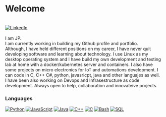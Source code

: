 <h1>Welcome</h1><br>
<a href="https://www.linkedin.com/in/juanpablojadue"><img src="https://img.shields.io/badge/LinkedIn-blue?style=flat-square&logo=linkedin" alt="LinkedIn"><br></a>
<br>
I am JP.<br>
I am currently working in building my Github profile and portfolio.<br>
Although, I have held different positions on my career, I have never quit developing software and learning about technology. 
I use Linux as my desktop operating system and I have build my own development and testing lab at home with a docker/kubernetes server and containers. 
I also have some projects on micro electronics for IoT and automations development.
I can code in C, C++ C#, python, javasricpt, java and other languajes as well. I have been also working on Devops and Infrasestructure as code development.
Always open to help, collaboration and innovateive projects.


### Languages
[![Python](https://img.shields.io/badge/python-black?style=for-the-badge&logo=python)](https://github.com/jpbrain)
[![JavaScript](https://img.shields.io/badge/javascript-black?style=for-the-badge&logo=javascript)](https://github.com/jpbrain)
[![Java](https://img.shields.io/badge/java-black?style=for-the-badge&logo=openjdk)](https://github.com/jpbrain)
[![C++](https://img.shields.io/badge/c++-black?style=for-the-badge&logo=cplusplus)](https://github.com/jpbrain)
[![C](https://img.shields.io/badge/c-black?style=for-the-badge&logo=c)](https://github.com/jpbrain)
[![Bash](https://img.shields.io/badge/bash-lightblue?style=for-the-badge&logo=gnu-bash&logoColor=white)](https://github.com/jpbrain)
[![SQL](https://img.shields.io/badge/sql-blue?style=for-the-badge&logo=mysql&logoColor=white)](https://github.com/jpbrain)

